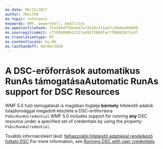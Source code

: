 ```yaml
---
ms.date: 06/12/2017
author: JKeithB
ms.topic: reference
keywords: WMF, powershell, beállítás
ms.openlocfilehash: 3fe24bd7f9e2ed7af2e18c211a47c39a6a460d99
ms.sourcegitcommit: cf195b090b3223fa4917206dfec7f0b603873cdf
ms.translationtype: MT
ms.contentlocale: hu-HU
ms.lasthandoff: 04/09/2018
---
```

# <a name="automatic-runas-support-for-dsc-resources"></a><span data-ttu-id="5876e-102">A DSC-erőforrások automatikus RunAs támogatása</span><span class="sxs-lookup"><span data-stu-id="5876e-102">Automatic RunAs support for DSC Resources</span></span>

<span data-ttu-id="5876e-103">WMF 5.0 futó támogatását is magában foglalja **bármely** hitelesítő adatok tulajdonsággal megadott készlete a DSC-erőforrásra `PsDscRunAsCredential`.</span><span class="sxs-lookup"><span data-stu-id="5876e-103">WMF 5.0 includes support for running **any** DSC resource under a specified set of credentials by using the property `PsDscRunAsCredential`.</span></span>

<span data-ttu-id="5876e-104">További információkért lásd: [felhasználói hitelesítő adatokkal rendelkező futtató DSC](https://msdn.microsoft.com/powershell/dsc/runasuser).</span><span class="sxs-lookup"><span data-stu-id="5876e-104">For more information, see [Running DSC with user credentials](https://msdn.microsoft.com/powershell/dsc/runasuser).</span></span>